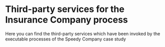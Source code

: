 # Third-party services for the Insurance Company process

Here you can find the third-party services which have been invoked by the executable processes of the Speedy Company case study
